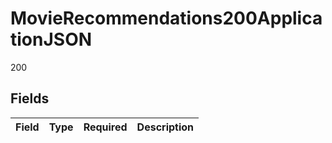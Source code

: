 # MovieRecommendations200ApplicationJSON

200


## Fields

| Field       | Type        | Required    | Description |
| ----------- | ----------- | ----------- | ----------- |